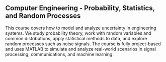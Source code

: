 ## Computer Engineering - Probability, Statistics, and Random Processes
This course covers how to model and analyze uncertainty in engineering systems. We study probability theory, work with random variables and common distributions, apply statistical methods to data, and explore random processes such as noise signals. The course is fully project-based and uses MATLAB to simulate and analyze real-world scenarios in signal processing, communications, and machine learning.
